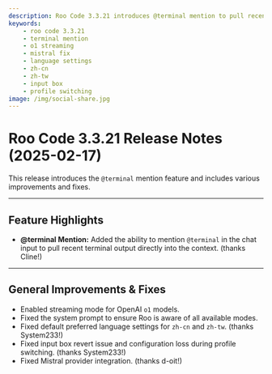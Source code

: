 ```yaml
---
description: Roo Code 3.3.21 introduces @terminal mention to pull recent terminal output into context, enables o1 model streaming, and fixes language settings and Mistral provider.
keywords:
    - roo code 3.3.21
    - terminal mention
    - o1 streaming
    - mistral fix
    - language settings
    - zh-cn
    - zh-tw
    - input box
    - profile switching
image: /img/social-share.jpg
---
```


# Roo Code 3.3.21 Release Notes (2025-02-17)

This release introduces the `@terminal` mention feature and includes various improvements and fixes.

---

## Feature Highlights

- **@terminal Mention:** Added the ability to mention `@terminal` in the chat input to pull recent terminal output directly into the context. (thanks Cline!)

---

## General Improvements & Fixes

- Enabled streaming mode for OpenAI `o1` models.
- Fixed the system prompt to ensure Roo is aware of all available modes.
- Fixed default preferred language settings for `zh-cn` and `zh-tw`. (thanks System233!)
- Fixed input box revert issue and configuration loss during profile switching. (thanks System233!)
- Fixed Mistral provider integration. (thanks d-oit!)
